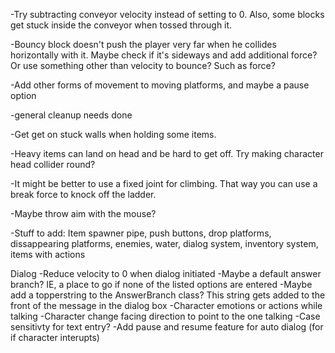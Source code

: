 -Try subtracting conveyor velocity instead of setting to 0. Also, some blocks get stuck inside the conveyor when tossed through it.

-Bouncy block doesn't push the player very far when he collides horizontally with it. Maybe check if it's sideways and add additional force? Or use something other than velocity to bounce? Such as force?

-Add other forms of movement to moving platforms, and maybe a pause option

-general cleanup needs done

-Get get on stuck walls when holding some items.

-Heavy items can land on head and be hard to get off. Try making character head collider round?

-It might be better to use a fixed joint for climbing. That way you can use a break force to knock off the ladder.

-Maybe throw aim with the mouse?

-Stuff to add: Item spawner pipe, push buttons, drop platforms, dissappearing platforms, enemies, water, dialog system, inventory system, items with actions

Dialog
-Reduce velocity to 0 when dialog initiated
-Maybe a default answer branch? IE, a place to go if none of the listed options are entered
-Maybe add a topperstring to the AnswerBranch class? This string gets added to the front of the message in the dialog box
-Character emotions or actions while talking
-Character change facing direction to point to the one talking
-Case sensitivty for text entry?
-Add pause and resume feature for auto dialog (for if character interupts)